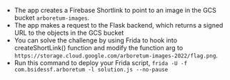 * The app creates a Firebase Shortlink to point to an image in the GCS bucket ``arboretum-images``. 
* The app makes a request to the Flask backend, which returns a signed URL to the objects in the GCS bucket 
* You can solve the challenge by using Frida to hook into createShortLink() function and modify the function arg to ``https://storage.cloud.google.com/arboretum-images-2022/flag.png``. 
* Run this command to deploy your Frida script, ``frida -U -f com.bsidessf.arboretum -l solution.js --no-pause``
